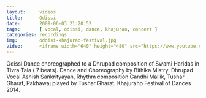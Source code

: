 ```yaml
---
layout:     videos
title:      Odissi
date:       2009-06-03 21:20:52
tags:       [ vocal, odissi, dance, khajurao, concert ]
categories: recordings
img:        oddisi-khajurao-festival.jpg
video:      <iframe width="640" height="480" src="https://www.youtube.com/embed/SBzzwsy2wdI" frameborder="0" allowfullscreen></iframe>
---
```

Odissi Dance choreographed to a Dhrupad composition of Swami Haridas in Tivra Tala ( 7 beats). Dance and Choreography by Bithika Mistry. Dhrupad Vocal Ashish Sankrityayan, Rhythm composition Gandhi Mallik, Tushar Gharat, Pakhawaj played by Tushar Gharat. Khajuraho Festival of Dances 2014.
